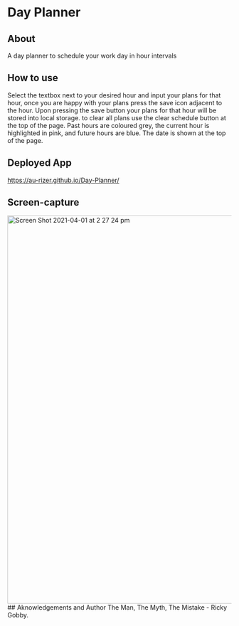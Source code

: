 # Day Planner
## About
A day planner to schedule your work day in hour intervals

## How to use
Select the textbox next to your desired hour and input your plans for that hour, once you are happy with your plans press the save icon adjacent to the hour. Upon pressing the save button your plans for that hour will be stored into local storage. to clear all plans use the clear schedule button at the top of the page. Past hours are coloured grey, the current hour is highlighted in pink, and future hours are blue. The date is shown at the top of the page.
## Deployed App
https://au-rizer.github.io/Day-Planner/
## Screen-capture
<img width="873" alt="Screen Shot 2021-04-01 at 2 27 24 pm" src="https://user-images.githubusercontent.com/32904314/113252486-7e175300-92f6-11eb-8710-89d6775a8927.png">
## Aknowledgements and Author
The Man, The Myth, The Mistake - Ricky Gobby.
